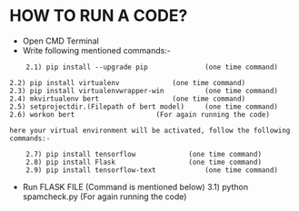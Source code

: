 # HOW TO RUN A CODE?

* Open CMD Terminal
* Write following mentioned commands:-
```console
	2.1) pip install --upgrade pip 				(one time command)
```
	2.2) pip install virtualenv				(one time command)
	2.3) pip install virtualenvwrapper-win			(one time command)
	2.4) mkvirtualenv bert					(one time command)
	2.5) setprojectdir.(Filepath of bert model)		(one time command)
	2.6) workon bert					(For again running the code)

	here your virtual environment will be activated, follow the following commands:-
```console
	2.7) pip install tensorflow				(one time command)
	2.8) pip install Flask					(one time command)
	2.9) pip install tensorflow-text			(one time command)
```
* Run FLASK FILE (Command is mentioned below)
	3.1) python spamcheck.py				(For again running the code)
